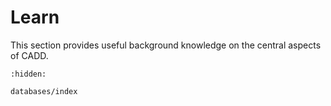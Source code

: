 # Learn
This section provides useful background knowledge on the central aspects of CADD.


```{toctree}
:hidden:

databases/index
```